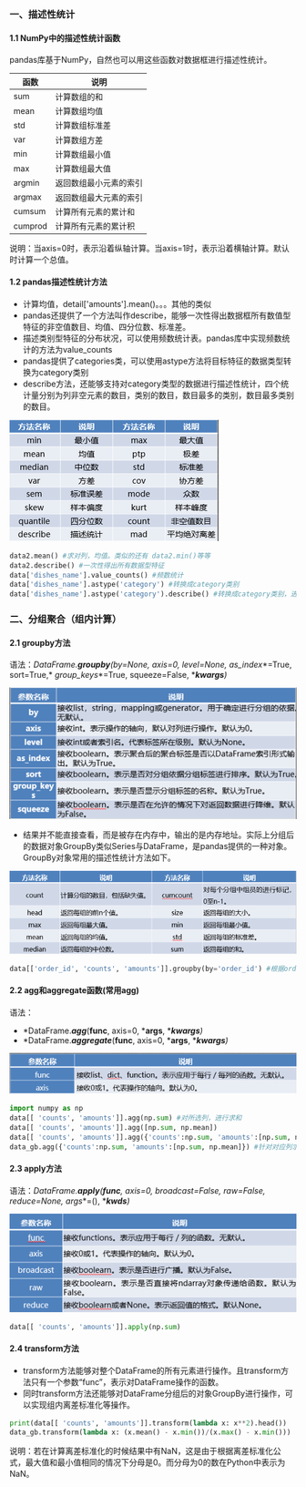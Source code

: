 ### 一、描述性统计

#### 1.1 NumPy中的描述性统计函数 

pandas库基于NumPy，自然也可以用这些函数对数据框进行描述性统计。

| 函数    | 说明                   |
| ------- | ---------------------- |
| sum     | 计算数组的和           |
| mean    | 计算数组均值           |
| std     | 计算数组标准差         |
| var     | 计算数组方差           |
| min     | 计算数组最小值         |
| max     | 计算数组最大值         |
| argmin  | 返回数组最小元素的索引 |
| argmax  | 返回数组最大元素的索引 |
| cumsum  | 计算所有元素的累计和   |
| cumprod | 计算所有元素的累计积   |

说明：当axis=0时，表示沿着纵轴计算。当axis=1时，表示沿着横轴计算。默认时计算一个总值。

#### 1.2 **pandas**描述性统计方法

- 计算均值，detail['amounts'].mean()。。。其他的类似
- pandas还提供了一个方法叫作describe，能够一次性得出数据框所有数值型特征的非空值数目、均值、四分位数、标准差。
- 描述类别型特征的分布状况，可以使用频数统计表。pandas库中实现频数统计的方法为value_counts
- pandas提供了categories类，可以使用astype方法将目标特征的数据类型转换为category类别
- describe方法，还能够支持对category类型的数据进行描述性统计，四个统计量分别为列非空元素的数目，类别的数目，数目最多的类别，数目最多类别的数目。

![image-20200308161758078](https://raw.githubusercontent.com/Caiguangnan/ProgrammerToolBox/master/img/20200319124929.png)

```python
data2.mean() #求对列，均值。类似的还有 data2.min()等等
data2.describe() #一次性得出所有数据型特征
data['dishes_name'].value_counts() #频数统计
data['dishes_name'].astype('category') #转换成category类别
data['dishes_name'].astype('category').describe() #转换成category类别，进行描述性统计
```

### 二、分组聚合（组内计算）

#### 2.1 groupby方法

语法：*DataFrame.***groupby***(by=None, axis=0, level=None,* *as_index**=True, sort=True,* *group_keys**=True, squeeze=False, ****kwargs**)*

![image-20200308165626483](https://raw.githubusercontent.com/Caiguangnan/ProgrammerToolBox/master/img/20200319124933.png)

- 结果并不能直接查看，而是被存在内存中，输出的是内存地址。实际上分组后的数据对象GroupBy类似Series与DataFrame，是pandas提供的一种对象。GroupBy对象常用的描述性统计方法如下。

![image-20200308170528250](https://raw.githubusercontent.com/Caiguangnan/ProgrammerToolBox/master/img/20200319124948.png)

```python
data[['order_id', 'counts', 'amounts']].groupby(by='order_id') #根据order_id进行分组
```

#### 2.2 agg和aggregate函数(常用agg)

语法：

-  *DataFrame.***agg***(**func**, axis=0, ***args**, ****kwargs**)*
- *DataFrame.***aggregate***(**func**, axis=0, ***args**, ****kwargs**)*

![image-20200308170737213](https://raw.githubusercontent.com/Caiguangnan/ProgrammerToolBox/master/img/20200319124939.png)

```python
import numpy as np
data[[ 'counts', 'amounts']].agg(np.sum) #对所选列，进行求和
data[[ 'counts', 'amounts']].agg([np.sum, np.mean])
data[[ 'counts', 'amounts']].agg({'counts':np.sum, 'amounts':[np.sum, np.mean]})
data_gb.agg({'counts':np.sum, 'amounts':[np.sum, np.mean]}) #针对对应列求统计量
```

#### 2.3 apply方法

语法：*DataFrame.***apply***(**func**, axis=0, broadcast=False, raw=False, reduce=None,* *args**=(), ****kwds**)*

![image-20200308171501182](https://raw.githubusercontent.com/Caiguangnan/ProgrammerToolBox/master/img/20200319124955.png)

```python
data[[ 'counts', 'amounts']].apply(np.sum)
```

#### 2.4 transform方法

- transform方法能够对整个DataFrame的所有元素进行操作。且transform方法只有一个参数“func”，表示对DataFrame操作的函数。
- 同时transform方法还能够对DataFrame分组后的对象GroupBy进行操作，可以实现组内离差标准化等操作。

```python
print(data[[ 'counts', 'amounts']].transform(lambda x: x**2).head())
data_gb.transform(lambda x: (x.mean() - x.min())/(x.max() - x.min()))
```

说明：若在计算离差标准化的时候结果中有NaN，这是由于根据离差标准化公式，最大值和最小值相同的情况下分母是0。而分母为0的数在Python中表示为NaN。